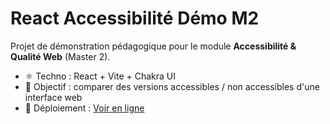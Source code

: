 
# React Accessibilité Démo M2

Projet de démonstration pédagogique pour le module **Accessibilité & Qualité Web** (Master 2).

- ⚛️ Techno : React + Vite + Chakra UI
- 🎯 Objectif : comparer des versions accessibles / non accessibles d'une interface web
- 🚀 Déploiement : [Voir en ligne](https://react-accessibilite-demo-m2.vercel.app)